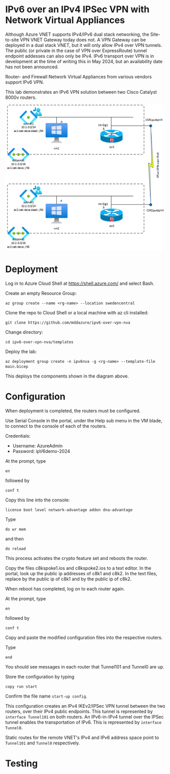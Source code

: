 # **IPv6 over an IPv4 IPSec VPN with Network Virtual Appliances**

Although Azure VNET supports IPv4/IPv6 dual stack networking, the Site-to-site VPN VNET Gateway today does not. A VPN Gateway can be deployed in a dual stack VNET, but it will only allow IPv4 over VPN tunnels. The public (or private in the case of VPN over ExpressRoute) tunnel endpoint addesses can also only be IPv4.
IPv6 transport over VPN is in development at the time of writing this in May 2024, but an availability date has not been announced.

Router- and Firewall Network Virtual Appliances from various vendors support IPv6 VPN.

This lab demonstrates an IPv6 VPN solution between two Cisco Catalyst 8000v routers.

![images](images/ipv6-over-vpn-nva.png)

# Deployment

Log in to Azure Cloud Shell at https://shell.azure.com/ and select Bash.

Create an empty Resource Group:

    az group create --name <rg-name> --location swedencentral
Clone the repo to Cloud Shell or a local machine with az cli installed:

    git clone https://github.com/mddazure/ipv6-over-vpn-nva

Change directory: 

    cd ipv6-over-vpn-nva/templates

Deploy the lab:

    az deployment group create -n ipv6nva -g <rg-name> --template-file main.bicep

This deploys the components shown in the diagram above.

# Configuration

When deployment is completed, the routers must be configured.

Use Serial Console in the portal, under the Help sub menu in the VM blade, to connect to the console of each of the routers.

Credentials:
- Username: AzureAdmin
- Password: ipV6demo-2024

At the prompt, type

    en

followed by

    conf t

Copy this line into the console:

    license boot level network-advantage addon dna-advantage

Type 

    do wr mem

and then

    do reload

This process activates the crypto feature set and reboots the router.

Copy the files c8kspoke1.ios and c8kspoke2.ios to a text editor.
In the portal, look up the public ip addresses of c8k1 and c8k2.
In the text files, replace <c8k1-pubIPv4> by the public ip of c8k1 and <c8k2-pubIPv4> by the public ip of c8k2.

When reboot has completed, log on to each router again.

At the prompt, type

    en

followed by

    conf t

Copy and paste the modified configuration files into the respective routers.

Type

    end

You should see messages in each router that Tunnel101 and Tunnel0 are up.

Store the configuration by typing

    copy run start

Confirm the file name `start-up config`.

This configuration creates an IPv4 IKEv2/IPSec VPN tunnel between the two routers, over their IPv4 public endpoints. This tunnel is represented by `interface Tunnel101` on both routers.
An IPv6-in-IPv4 tunnel over the IPSec tunnel enables the transportation of IPv6. This is represented by `interface Tunnel0`.

Static routes for the remote VNET's IPv4 and IPv6 address space point to `Tunnel101` and `Tunnel0` respectively.

# Testing






